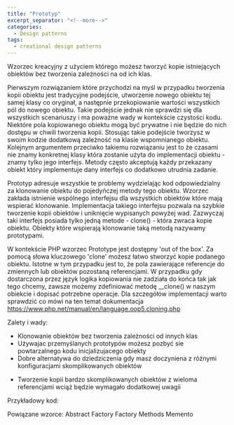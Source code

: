 ```yaml
---
title: "Prototyp"
excerpt_separator: "<!--more-->"
categories:
  - Design patterns
tags:
  - creational design patterns
---
```


Wzorzec kreacyjny z użyciem którego możesz tworzyć kopie istniejących obiektów bez tworzenia zależności na od ich klas.

<!--more-->

Pierwszym rozwiązaniem które przychodzi na myśl w przypadku tworzenia kopii obiektu jest tradycyjne podejście, utworzenie nowego obiektu tej samej klasy co oryginał, a następnie przekopiowanie wartości wszystkich pól do nowego obiektu. Takie podejście jednak nie sprawdzi się dla wszystkich scenariuszy i ma poważne wady w kontekście czystości kodu. Niektóre pola kopiowanego obiektu mogą być prywatne i nie będzie do nich dostępu w chwili tworzenia kopii. Stosując takie podejście tworzysz w swoim kodzie dodatkową zależność na klasie wspomnianego obiektu. Kolejnym argumentem przeciwko takiemu rozwiązaniu jest to że czasami nie znamy konkretnej klasy która zostanie użyta do implementacji obiektu - znamy tylko jego interfejs. Metody często akceptują każdy przekazany obiekt który implementuje dany interfejs co dodatkowo utrudnia zadanie.

Prototyp adresuje wszystkie te problemy wydzielając kod odpowiedzialny za klonowanie obiektu do pojedyńczej metody tego obiektu. Wzorzec zakłada istnienie wspólnego interfejsu dla wszystkich obiektów które mają wspierać klonowanie. Implementacja takiego interfejsu pozwala na szybkie tworzenie kopii obiektów i uniknięcie wypisanych powyżej wad. Zazwyczaj taki interfejs posiada tylko jedną metode - clone() - która zwraca kopie obiektu. Obiekty które wspierają klonowanie taką metodą nazywamy prototypami.

W kontekście PHP wzorzec Prototype jest dostępny 'out of the box'. Za pomocą słowa kluczowego 'clone' możesz łatwo stworzyć kopie podanego obiektu.
Istotne w tym przypadku jest to, że pola zawierające referencje do zmiennych lub obiektów pozostaną referencjami. W przypadku gdy dostarczona przez język logika kopiowania nie zadziała do końca tak jak tego chcemy, zawsze możemy zdefiniować metodę __clone() w naszym obiekcie i dopisać potrzebne operacje.
Dla szczegółów implementacji warto sprawdzić co mówi na ten temat dokumentacja https://www.php.net/manual/en/language.oop5.cloning.php


Zalety i wady:
  + Klonowanie obiektów bez tworzenia zależności od innych klas
  + Używajac przemyślanych prototypów możesz pozbyć sie powtarzalnego kodu inicjalizujacego obiekty
  + Dobre alternatywa do dziedziczenia gdy masz doczyniena z różnymi konfiguracjami skomplikowanych obiektów
  - Tworzenie kopii bardzo skomplikowanych obiektów z wieloma referencjami wciąż będzie wymagało dodatkowej uwagii

Przykładowy kod: 

Powiązane wzorce:
 Abstract Factory
 Factory Methods
 Memento
